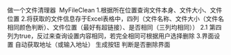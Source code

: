 做一个文件清理器  MyFileClean
1.根据所在位置查询文件本身、文件大小、文件位置
2.将获取的文件信息存于Excel表格中，四列（文件名称、文件大小（文件名相同颜色判断）、文件位置（最好有超链接）、是否相同（三列均相同））
2.1 第四列为true，反过来查询设置内容相同，若完全相同可根据用户选择删除
3.界面设置
自动获取地址（或输入地址）
生成按钮
判断是否删除界面